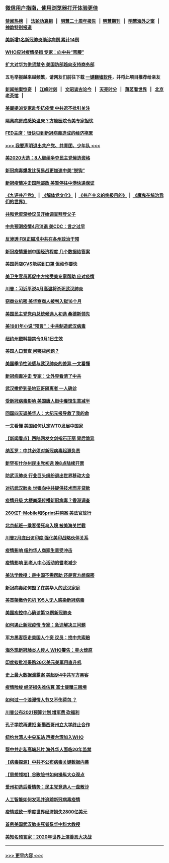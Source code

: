 ### [微信用户指南，使用浏览器打开体验更佳](https://github.com/gfw-breaker/banned-news1/blob/master/indexes/wechat-guide.md?t=0)
#### [禁闻热榜](热点新闻.md?t=0)  &nbsp;&nbsp;|&nbsp;&nbsp; [法轮功真相](https://github.com/gfw-breaker/truth/blob/master/README.md?t=0) &nbsp;&nbsp;|&nbsp;&nbsp; [明慧二十周年报告](https://github.com/gfw-breaker/mh-reports/blob/master/README.md?t=0) &nbsp;&nbsp;|&nbsp;&nbsp;[明慧期刊](https://github.com/gfw-breaker/mh-qikan) &nbsp;&nbsp;|&nbsp;&nbsp; [明慧海外之窗](https://github.com/gfw-breaker/mh-news/blob/master/README.md?t=0) &nbsp;&nbsp;|&nbsp;&nbsp; [神韵特别报道](https://github.com/gfw-breaker/mh-news/blob/master/shenyun.md?t=0)
#### [美新增1名新冠肺炎确诊病例 累计14例](../pages/nsc412/n11864893.md?t=02131211) 
#### [WHO应对疫情举措 专家：向中共“弯腰”](../pages/nsc412/n11864727.md?t=02131211) 
#### [扩大对华为供货禁令 美国防部趋向支持商务部](../pages/nsc412/n11864773.md?t=02131211) 
#### 五毛举报越来越频繁，请网友们前往下载 [一键翻墙软件](https://github.com/gfw-breaker/ssr-accounts)，并将此项目推荐给亲友
#### [新闻拍案惊奇](https://github.com/gfw-breaker/banned-news1/blob/master/pages/link4.md) &nbsp;&nbsp;|&nbsp;&nbsp; [江峰时刻](https://github.com/gfw-breaker/banned-news1/blob/master/pages/link4.md) &nbsp;&nbsp;|&nbsp;&nbsp; [文昭谈古论今](https://github.com/gfw-breaker/banned-news1/blob/master/pages/link4.md) &nbsp;&nbsp;|&nbsp;&nbsp; [天亮时分](https://github.com/gfw-breaker/banned-news1/blob/master/pages/link4.md) &nbsp;&nbsp;|&nbsp;&nbsp; [萧茗看世界](https://github.com/gfw-breaker/banned-news1/blob/master/pages/link4.md) &nbsp;&nbsp;|&nbsp;&nbsp; [北京老茶馆](https://github.com/gfw-breaker/banned-news1/blob/master/pages/link4.md) &nbsp;&nbsp;|&nbsp;&nbsp; 
#### [美屡提派专家赴华抗疫情 中共迟不批引关注](../pages/nsc412/n11864719.md?t=02131211) 
#### [隔离病房成感染温床？方舱医院令美专家担忧](../pages/nsc412/n11864575.md?t=02131211) 
#### [FED主席：很快见到新冠病毒造成的经济拖累](../pages/nsc412/n11864507.md?t=02131211) 
#### [>>> 我要声明退出共产党、共青团、少年队 <<<](https://github.com/begood0513/goodnews/blob/master/quit/letter.md) 
#### [美2020大选：8人继续争夺民主党候选资格](../pages/nsc412/n11864327.md?t=02131211) 
#### [新冠病毒爆发比贸易战更加速中美“脱钩”](../pages/nsc412/n11864470.md?t=02131211) 
#### [新冠疫情冲击国际邮政 美暂停往中港快递保证](../pages/nsc412/n11864207.md?t=02131211) 
#### [《九评共产党》](https://github.com/begood0513/9ping.md/blob/master/README.md) &nbsp;|&nbsp; [《解体党文化》](../../../../jtdwh.md/blob/master/README.md)  &nbsp;|&nbsp; [《共产主义的终极目的》](../../../../gczydzjmd.md/blob/master/README.md) &nbsp;|&nbsp; [《魔鬼在统治我们的世界》](../../../../mgztzwmdsj.md/blob/master/README.md) 
#### [共和党资深参议员开始调查拜登父子](../pages/nsc412/n11863984.md?t=02131211) 
#### [中共预测疫情4月消退 美CDC：言之过早](../pages/nsc412/n11864310.md?t=02131211) 
#### [反渗透 FBI正瞄准中共在各州政治干预](../pages/nsc412/n11864300.md?t=02131211) 
#### [新冠疫情重创中国经济程度 几个数据给答案](../pages/nsc412/n11864203.md?t=02131211) 
#### [美国药店CVS能买到口罩 但动作要快](../pages/nsc412/n11862438.md?t=02131211) 
#### [美卫生官员再促中方接受美专家帮助 应对疫情](../pages/nsc412/n11864043.md?t=02131211) 
#### [川普：习近平说4月高温将杀死武汉肺炎](../pages/nsc412/n11860814.md?t=02131211) 
#### [窃商业机密 美华裔商人被判入狱16个月](../pages/nsc412/n11863911.md?t=02131211) 
#### [美国民主党党内总统候选人初选 桑德斯领先](../pages/nsc412/n11863475.md?t=02131211) 
#### [美1981年小说“预言”：中共制造武汉病毒](../pages/nsc412/n11863306.md?t=02131211) 
#### [纽约州塑料袋禁令3月1日生效](../pages/nsc412/n11862832.md?t=02131211) 
#### [美国人口普查  问哪些问题？](../pages/nsc412/n11862808.md?t=02131211) 
#### [美国季节性流感与武汉肺炎的差异 一文看懂](../pages/nsc412/n11862428.md?t=02131211) 
#### [新冠病毒冲击 专家：让外界看清了中共](../pages/nsc412/n11862280.md?t=02131211) 
#### [武汉撤侨到圣地亚哥隔离者 一人确诊](../pages/nsc412/n11862460.md?t=02131211) 
#### [受新冠病毒影响 美国唐人街中餐馆生意减半](../pages/nsc412/n11861940.md?t=02131211) 
#### [回国四天返美华人：大纪元报导救了我的命](../pages/nsc412/n11862181.md?t=02131211) 
#### [一文看懂 美国如何认定WTO发展中国家](../pages/nsc412/n11862051.md?t=02131211) 
#### [【新闻看点】西陆网发文剑指石正丽 背后诡异](../pages/nsc412/n11861792.md?t=02131211) 
#### [纳瓦罗：中共必须对新冠病毒起源负责](../pages/nsc412/n11861810.md?t=02131211) 
#### [新罕布什尔州民主党初选 晚8点陆续开票](../pages/nsc412/n11861872.md?t=02131211) 
#### [防武汉肺炎 行业巨头纷纷退出世界移动大会](../pages/nsc412/n11861795.md?t=02131211) 
#### [对抗武汉肺炎 世银向中共提供技术而非贷款](../pages/nsc412/n11861652.md?t=02131211) 
#### [疫情升级 大楼粪渠传播新冠病毒？香港调查](../pages/nsc412/n11861556.md?t=02131211) 
#### [260亿T-Mobile和Sprint并购案 美法官放行](../pages/nsc412/n11861511.md?t=02131211) 
#### [北京航班一乘客带死鸟入境 被美海关拦截](../pages/nsc412/n11861317.md?t=02131211) 
#### [川普2月底出访印度 强化美印战略伙伴关系](../pages/nsc412/n11860557.md?t=02131211) 
#### [疫情影响  纽约华人商家生意受冲击](../pages/nsc412/n11860284.md?t=02131211) 
#### [疫情影响  到老人中心活动的耆老减少](../pages/nsc412/n11860199.md?t=02131211) 
#### [美法学教授：是中国不需帮助 还是官方想保密](../pages/nsc412/n11859492.md?t=02131211) 
#### [新冠病毒如何毁了在美华人的武汉家庭](../pages/nsc412/n11859524.md?t=02131211) 
#### [美首架撤侨包机 195人无人感染新冠病毒](../pages/nsc412/n11859908.md?t=02131211) 
#### [美国疾控中心确诊第13例新冠肺炎](../pages/nsc412/n11859966.md?t=02131211) 
#### [如何遏止新冠疫情 专家：急迫解决三问题](../pages/nsc412/n11859685.md?t=02131211) 
#### [军方黑客窃走美国人个资 议员：找中共索赔](../pages/nsc412/n11859371.md?t=02131211) 
#### [海外现新冠肺炎人传人 WHO警告：星火燎原](../pages/nsc412/n11859252.md?t=02131211) 
#### [印度拟批准采购26亿美元美军用直升机](../pages/nsc412/n11859143.md?t=02131211) 
#### [史上最大数据泄露案 美起诉4中共军方黑客](../pages/nsc412/n11859115.md?t=02131211) 
#### [疫情险峻 经济损失难估算 富士康曝三困境](../pages/nsc412/n11859120.md?t=02131211) 
#### [如何过一个浪漫情人节又不伤荷包 ？](../pages/nsc412/n11858969.md?t=02131211) 
#### [川普公布2021预算计划 增军费 砍福利](../pages/nsc412/n11859012.md?t=02131211) 
#### [孔子学院再遭拒 新墨西哥州立大学终止合作](../pages/nsc412/n11858661.md?t=02131211) 
#### [纽约台湾人中央车站  声援台湾加入WHO](../pages/nsc412/n11857757.md?t=02131211) 
#### [帮中共走私高端芯片 海外华人面临20年监禁](../pages/nsc412/n11855016.md?t=02131211) 
#### [【病毒探源】中共不公布病毒关键数据内幕](../pages/nsc412/n11856584.md?t=02131211) 
#### [【思想领袖】谷歌脸书如何操纵大众观点](../pages/nsc412/n11680874.md?t=02131211) 
#### [爱州初选后看情势：民主党竞选人一盘散沙](../pages/nsc412/n11856557.md?t=02131211) 
#### [人工智能如何发现并追踪新冠病毒疫情](../pages/nsc412/n11856398.md?t=02131211) 
#### [疫情或致一季度世界经济损失2800亿美元](../pages/nsc412/n11855639.md?t=02131211) 
#### [首例美国武汉肺炎死者系华中科大教授](../pages/nsc412/n11855500.md?t=02131211) 
#### [美知名预言家：2020年世界上演善恶大决战](../pages/nsc412/n11855418.md?t=02131211) 

----
#### [ >>> 更早内容 <<< ](../indexes/nsc412-earlier.md)

